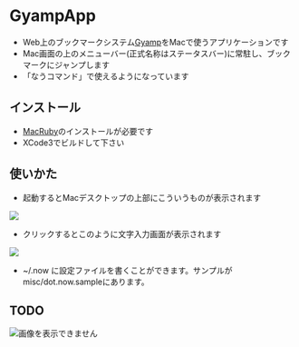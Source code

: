 # GyampApp

 * Web上のブックマークシステム[Gyamp](http://Gyamp.com/)をMacで使うアプリケーションです
 * Mac画面の上のメニューバー(正式名称はステータスバー)に常駐し、ブックマークにジャンプします
 * 「なうコマンド」で使えるようになっています

## インストール

 * [MacRuby](http://www.macruby.org/)のインストールが必要です
 * XCode3でビルドして下さい

## 使いかた

 * 起動するとMacデスクトップの上部にこういうものが表示されます

 ![](http://gyazo.com/d1da03f23e386d4fd939ec5f09620e4f.png)

 * クリックするとこのように文字入力画面が表示されます

 ![](http://gyazo.com/0b647639e5c3debba2b908cc6d03e03b.png)

 * ~/.now に設定ファイルを書くことができます。サンプルがmisc/dot.now.sampleにあります。


## TODO

![画像を表示できません](http://gyazo.com/cca2932879b6542099b872e2935fcda1.png "メニュー画像")